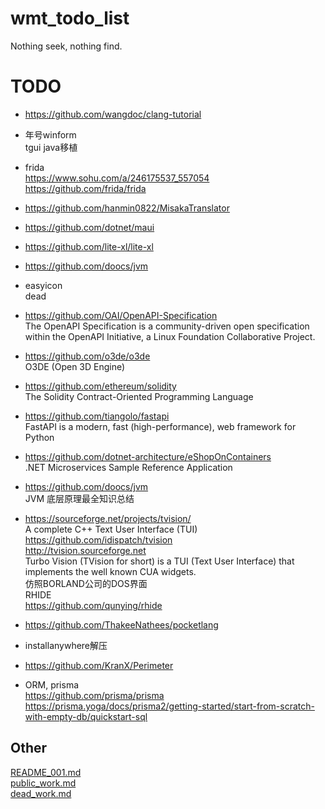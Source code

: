 # wmt_todo_list
Nothing seek, nothing find.

# TODO  
* https://github.com/wangdoc/clang-tutorial   

* 年号winform  
tgui java移植  

* frida  
https://www.sohu.com/a/246175537_557054  
https://github.com/frida/frida  

* https://github.com/hanmin0822/MisakaTranslator  

* https://github.com/dotnet/maui  

* https://github.com/lite-xl/lite-xl  

* https://github.com/doocs/jvm  

* easyicon  
dead  

* https://github.com/OAI/OpenAPI-Specification  
The OpenAPI Specification is a community-driven open specification within the OpenAPI Initiative, a Linux Foundation Collaborative Project.  

* https://github.com/o3de/o3de  
O3DE (Open 3D Engine)  

* https://github.com/ethereum/solidity  
The Solidity Contract-Oriented Programming Language  

* https://github.com/tiangolo/fastapi  
FastAPI is a modern, fast (high-performance), web framework for Python  

* https://github.com/dotnet-architecture/eShopOnContainers  
.NET Microservices Sample Reference Application  

* https://github.com/doocs/jvm  
JVM 底层原理最全知识总结  

* https://sourceforge.net/projects/tvision/  
A complete C++ Text User Interface (TUI)  
https://github.com/idispatch/tvision  
http://tvision.sourceforge.net  
Turbo Vision (TVision for short) is a TUI (Text User Interface) that implements the well known CUA widgets.   
仿照BORLAND公司的DOS界面  
RHIDE  
https://github.com/qunying/rhide  

* https://github.com/ThakeeNathees/pocketlang  

* installanywhere解压  

* https://github.com/KranX/Perimeter  

* ORM, prisma  
https://github.com/prisma/prisma  
https://prisma.yoga/docs/prisma2/getting-started/start-from-scratch-with-empty-db/quickstart-sql  


## Other  
[README_001.md](README_001.md)  
[public_work.md](public_work.md)  
[dead_work.md](dead_work.md)  
